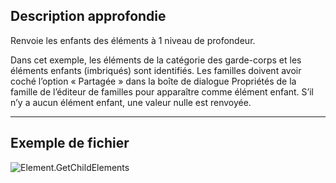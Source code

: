 ## Description approfondie
Renvoie les enfants des éléments à 1 niveau de profondeur.

Dans cet exemple, les éléments de la catégorie des garde-corps et les éléments enfants (imbriqués) sont identifiés.  Les familles doivent avoir coché l’option « Partagée » dans la boîte de dialogue Propriétés de la famille de l’éditeur de familles pour apparaître comme élément enfant.  S’il n’y a aucun élément enfant, une valeur nulle est renvoyée.

___
## Exemple de fichier

![Element.GetChildElements](./Revit.Elements.Element.GetChildElements_img.jpg)
